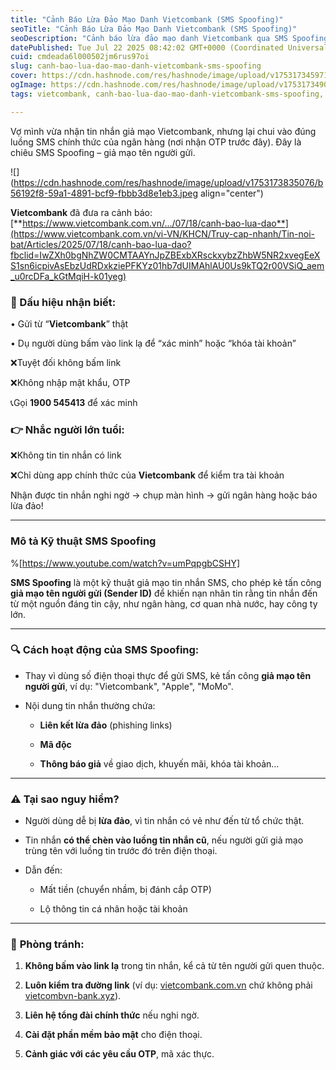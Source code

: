 ```yaml
---
title: "Cảnh Báo Lừa Đảo Mạo Danh Vietcombank (SMS Spoofing)"
seoTitle: "Cảnh Báo Lừa Đảo Mạo Danh Vietcombank (SMS Spoofing)"
seoDescription: "Cảnh báo lừa đảo mạo danh Vietcombank qua SMS Spoofing. Không bấm link lạ hay nhập mật khẩu, OTP. Gọi 1900 545413 để xác minh"
datePublished: Tue Jul 22 2025 08:42:02 GMT+0000 (Coordinated Universal Time)
cuid: cmdeada6l000502jm6rus97oi
slug: canh-bao-lua-dao-mao-danh-vietcombank-sms-spoofing
cover: https://cdn.hashnode.com/res/hashnode/image/upload/v1753173459718/0a4bcd70-a7fc-496d-8807-02671a019640.png
ogImage: https://cdn.hashnode.com/res/hashnode/image/upload/v1753173490085/f63f5499-81b9-47ae-9a0b-9a4c017d9f28.png
tags: vietcombank, canh-bao-lua-dao-mao-danh-vietcombank-sms-spoofing, sms-spoofing

---
```


Vợ mình vừa nhận tin nhắn giả mạo Vietcombank, nhưng lại chui vào đúng luồng SMS chính thức của ngân hàng (nơi nhận OTP trước đây). Đây là chiêu SMS Spoofing – giả mạo tên người gửi.

![](https://cdn.hashnode.com/res/hashnode/image/upload/v1753173835076/b56192f8-59a1-4891-bcf9-fbbb3d8e1eb3.jpeg align="center")

**Vietcombank** đã đưa ra cảnh báo: [**https://www.vietcombank.com.vn/.../07/18/canh-bao-lua-dao**](https://www.vietcombank.com.vn/vi-VN/KHCN/Truy-cap-nhanh/Tin-noi-bat/Articles/2025/07/18/canh-bao-lua-dao?fbclid=IwZXh0bgNhZW0CMTAAYnJpZBExbXRsckxybzZhbW5NR2xvegEeXS1sn6icpivAsEbzUdRDxkziePFKYz01hb7dUIMAhlAU0Us9kTQ2r00VSiQ_aem_u0rcDFa_kGtMqiH-k01yeg)

### 📌 Dấu hiệu nhận biết:

• Gửi từ “**Vietcombank**” thật

• Dụ người dùng bấm vào link lạ để “xác minh” hoặc “khóa tài khoản”

❌Tuyệt đối không bấm link

❌Không nhập mật khẩu, OTP

📞Gọi **1900 545413** để xác minh

### **👉 Nhắc người lớn tuổi:**

❌Không tin tin nhắn có link

❌Chỉ dùng app chính thức của **Vietcombank** để kiểm tra tài khoản

Nhận được tin nhắn nghi ngờ → chụp màn hình → gửi ngân hàng hoặc báo lừa đảo!

---

### Mô tả Kỹ thuật SMS Spoofing

%[https://www.youtube.com/watch?v=umPqpgbCSHY] 

**SMS Spoofing** là một kỹ thuật giả mạo tin nhắn SMS, cho phép kẻ tấn công **giả mạo tên người gửi (Sender ID)** để khiến nạn nhân tin rằng tin nhắn đến từ một nguồn đáng tin cậy, như ngân hàng, cơ quan nhà nước, hay công ty lớn.

---

### 🔍 **Cách hoạt động của SMS Spoofing:**

* Thay vì dùng số điện thoại thực để gửi SMS, kẻ tấn công **giả mạo tên người gửi**, ví dụ: "Vietcombank", "Apple", "MoMo".
    
* Nội dung tin nhắn thường chứa:
    
    * **Liên kết lừa đảo** (phishing links)
        
    * **Mã độc**
        
    * **Thông báo giả** về giao dịch, khuyến mãi, khóa tài khoản…
        

---

### ⚠️ **Tại sao nguy hiểm?**

* Người dùng dễ bị **lừa đảo**, vì tin nhắn có vẻ như đến từ tổ chức thật.
    
* Tin nhắn **có thể chèn vào luồng tin nhắn cũ**, nếu người gửi giả mạo trùng tên với luồng tin trước đó trên điện thoại.
    
* Dẫn đến:
    
    * Mất tiền (chuyển nhầm, bị đánh cắp OTP)
        
    * Lộ thông tin cá nhân hoặc tài khoản
        

---

### 🔐 **Phòng tránh:**

1. **Không bấm vào link lạ** trong tin nhắn, kể cả từ tên người gửi quen thuộc.
    
2. **Luôn kiểm tra đường link** (ví dụ: [vietcombank.com.vn](http://vietcombank.com.vn) chứ không phải [vietcombvn-bank.xyz](http://vietcombvn-bank.xyz)).
    
3. **Liên hệ tổng đài chính thức** nếu nghi ngờ.
    
4. **Cài đặt phần mềm bảo mật** cho điện thoại.
    
5. **Cảnh giác với các yêu cầu OTP**, mã xác thực.